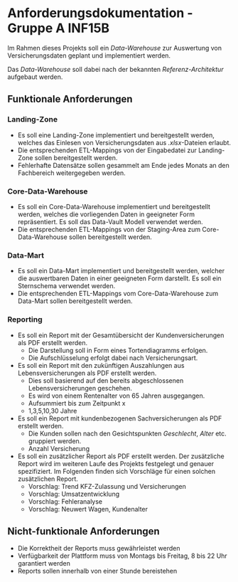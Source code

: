 # Anforderungsdokumentation - Gruppe A INF15B

Im Rahmen dieses Projekts soll ein *Data-Warehouse* zur Auswertung von Versicherungsdaten geplant und implementiert werden.

Das *Data-Warehouse* soll dabei nach der bekannten *Referenz-Architektur* aufgebaut werden.

## Funktionale Anforderungen

### Landing-Zone
* Es soll eine Landing-Zone implementiert und bereitgestellt werden, welches das Einlesen von Versicherungsdaten aus *.xlsx*-Dateien erlaubt.
* Die entsprechenden ETL-Mappings von der Eingabedatei zur Landing-Zone sollen bereitgestellt werden.
* Fehlerhafte Datensätze sollen gesammelt am Ende jedes Monats an den Fachbereich weitergegeben werden.

### Core-Data-Warehouse
* Es soll ein Core-Data-Warehouse implementiert und bereitgestellt werden, welches die vorliegenden Daten in geeigneter Form repräsentiert. Es soll das Data-Vault Modell verwendet werden.
* Die entsprechenden ETL-Mappings von der Staging-Area zum Core-Data-Warehouse sollen bereitgestellt werden.

### Data-Mart 
* Es soll ein Data-Mart implementiert und bereitgestellt werden, welcher die auswertbaren Daten in einer geeigneten Form darstellt. Es soll ein Sternschema verwendet werden.
* Die entsprechenden ETL-Mappings vom Core-Data-Warehouse zum Data-Mart sollen bereitgestellt werden.

### Reporting
* Es soll ein Report mit der Gesamtübersicht der Kundenversicherungen als PDF erstellt werden.
  * Die Darstellung soll in Form eines Tortendiagramms erfolgen.
  * Die Aufschlüsselung erfolgt dabei nach Versicherungsart.
* Es soll ein Report mit den zukünftigen Auszahlungen aus Lebensversicherungen als PDF erstellt werden.
  * Dies soll basierend auf den bereits abgeschlossenen Lebensversicherungen geschehen.
  * Es wird von einem Rentenalter von 65 Jahren ausgegangen.
  * Aufsummiert bis zum Zeitpunkt x
  * 1,3,5,10,30 Jahre
* Es soll ein Report mit kundenbezogenen Sachversicherungen als PDF erstellt werden.
  * Die Kunden sollen nach den Gesichtspunkten *Geschlecht*, *Alter* etc. gruppiert werden.
  * Anzahl Versicherung
* Es soll ein zusätzlicher Report als PDF erstellt werden. Der zusätzliche Report wird im weiteren Laufe des Projekts festgelegt und genauer spezifiziert. Im Folgenden finden sich Vorschläge für einen solchen zusätzlichen Report.
  * Vorschlag: Trend KFZ-Zulassung und Versicherungen
  * Vorschlag: Umsatzentwicklung
  * Vorschlag: Fehleranalyse
  * Vorschlag: Neuwert Wagen, Kundenalter

## Nicht-funktionale Anforderungen

* Die Korrektheit der Reports muss gewährleistet werden
* Verfügbarkeit der Plattform muss von Montags bis Freitag, 8 bis 22 Uhr garantiert werden
* Reports sollen innerhalb von einer Stunde bereistehen